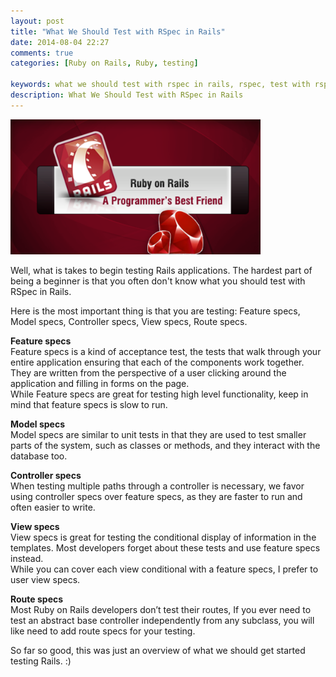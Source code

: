 ```yaml
---
layout: post
title: "What We Should Test with RSpec in Rails"
date: 2014-08-04 22:27
comments: true
categories: [Ruby on Rails, Ruby, testing]

keywords: what we should test with rspec in rails, rspec, test with rspec
description: What We Should Test with RSpec in Rails
---
```


<p>
  <img src="/images/ruby_on_rails.png" width="400" />
</p>

<p>
  Well, what is takes to begin testing Rails applications. The hardest part of being a beginner is that you often don't know what you should test with RSpec in Rails.
</p>

<p>
  Here is the most important thing is that you are testing: Feature specs, Model specs, Controller specs, View specs, Route specs.
</p>

<p>
  <strong>Feature specs</strong><br/>
  Feature specs is a kind of acceptance test, the tests that walk through your entire application ensuring that each of the components work together.<br/>
  They are written from the perspective of a user clicking around the application and filling in forms on the page.<br/>
  While Feature specs are great for testing high level functionality, keep in mind that feature specs is slow to run.
</p>

<p>
  <strong>Model specs</strong><br/>
  Model specs are similar to unit tests in that they are used to test smaller parts of the system, such as classes or methods, and they interact with the database too.
</p>

<p>
  <strong>Controller specs</strong><br/>
  When testing multiple paths through a controller is necessary, we favor using controller specs over feature specs, as they are faster to run and often easier to write.
</p>

<p>
  <strong>View specs</strong><br/>
  View specs is great for testing the conditional display of information in the templates. Most developers forget about these tests and use feature specs instead.<br/>
  While you can cover each view conditional with a feature specs, I prefer to user view specs.
</p>

<p>
  <strong>Route specs</strong><br/>
  Most Ruby on Rails developers don’t test their routes, If you ever need to test an abstract base controller independently from any subclass, you will like need to add route specs for your testing.
</p>

<p>
  So far so good, this was just an overview of what we should get started testing Rails. :)
</p>